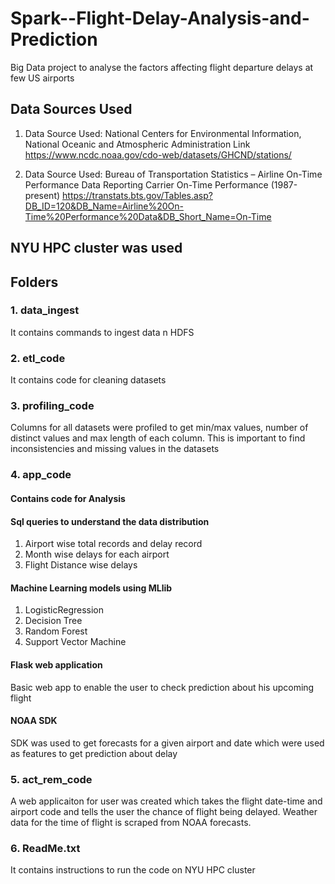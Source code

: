# Spark--Flight-Delay-Analysis-and-Prediction
Big Data project to analyse the factors affecting flight departure delays at few US airports

## Data Sources Used
1. Data Source Used: National Centers for Environmental Information, National Oceanic and Atmospheric Administration Link
https://www.ncdc.noaa.gov/cdo-web/datasets/GHCND/stations/
 
2. Data Source Used: Bureau of Transportation Statistics – Airline On-Time Performance Data  Reporting Carrier On-Time Performance (1987-present)
https://transtats.bts.gov/Tables.asp?DB_ID=120&DB_Name=Airline%20On-Time%20Performance%20Data&DB_Short_Name=On-Time

## NYU HPC cluster was used 
## Folders 
### 1. data_ingest
It contains commands to ingest data n HDFS

### 2. etl_code
It contains code for cleaning datasets

### 3. profiling_code
Columns for all datasets were profiled to get min/max values, number of distinct values and max length of each column. 
This is important to find inconsistencies and missing values in the datasets

### 4. app_code
#### Contains code for Analysis
#### Sql queries to understand the data distribution
1. Airport wise total records and delay record
2. Month wise delays for each airport
3. Flight Distance wise delays

#### Machine Learning models using MLlib
1. LogisticRegression
2. Decision Tree
3. Random Forest
4. Support Vector Machine

#### Flask web application
Basic web app to enable the user to check prediction about his upcoming flight

#### NOAA SDK
SDK was used to get forecasts for a given airport and date which were used as features to get prediction about delay

### 5. act_rem_code
A web applicaiton for user was created which takes the flight date-time and airport code and tells the user the chance of flight being delayed. Weather data for the time of flight is scraped from NOAA forecasts.

### 6. ReadMe.txt
It contains instructions to run the code on NYU HPC cluster




